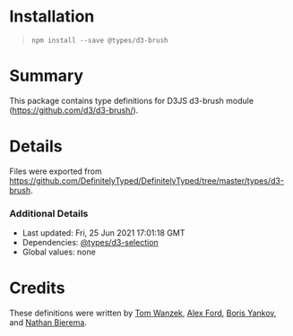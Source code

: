 # Installation
> `npm install --save @types/d3-brush`

# Summary
This package contains type definitions for D3JS d3-brush module (https://github.com/d3/d3-brush/).

# Details
Files were exported from https://github.com/DefinitelyTyped/DefinitelyTyped/tree/master/types/d3-brush.

### Additional Details
 * Last updated: Fri, 25 Jun 2021 17:01:18 GMT
 * Dependencies: [@types/d3-selection](https://npmjs.com/package/@types/d3-selection)
 * Global values: none

# Credits
These definitions were written by [Tom Wanzek](https://github.com/tomwanzek), [Alex Ford](https://github.com/gustavderdrache), [Boris Yankov](https://github.com/borisyankov), and [Nathan Bierema](https://github.com/Methuselah96).
